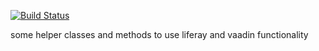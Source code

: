[![Build Status](https://qbic-intranet.am10.uni-tuebingen.de/jenkins/job/liferayandvaadinhelpers/badge/icon)](https://qbic-intranet.am10.uni-tuebingen.de/jenkins/job/liferayandvaadinhelpers/)

some helper classes and methods to use liferay and vaadin functionality
